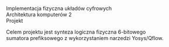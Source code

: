 Implementacja fizyczna układów cyfrowych \
Architektura komputerów 2 \
Projekt 

Celem projektu  jest  synteza  logiczna  fizyczna 6-bitowego \
sumatora prefiksowego z wykorzystaniem narzedzi Yosys/Qflow.

